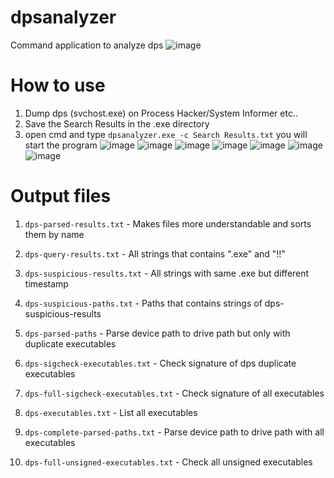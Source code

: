 # dpsanalyzer
Command application to analyze dps
![image](https://github.com/nay-cat/dpsanalyzer/assets/63517637/6cbfba68-d666-49f7-b021-f8889f74bed5)

# How to use
1. Dump dps (svchost.exe) on Process Hacker/System Informer etc..
2. Save the Search Results in the .exe directory
3. open cmd and type `dpsanalyzer.exe -c Search Results.txt` you will start the program
![image](https://github.com/nay-cat/dpsanalyzer/assets/63517637/6e880720-c1a4-4c18-910b-6b71e95af0c6)
![image](https://github.com/nay-cat/dpsanalyzer/assets/63517637/982b34fa-ea11-4f0a-ae47-36be7b72cfee)
![image](https://github.com/nay-cat/dpsanalyzer/assets/63517637/a2c92936-77ab-4ad1-bf98-c0f4eed2e136)
![image](https://github.com/nay-cat/dpsanalyzer/assets/63517637/97c201e2-96f1-4f10-94b6-7dea9b60311f)
![image](https://github.com/nay-cat/dpsanalyzer/assets/63517637/4f2d8a32-537f-44b5-a661-dad64491b973)
![image](https://github.com/nay-cat/dpsanalyzer/assets/63517637/6d962ea0-d98e-46b6-921c-05409bfdec6d)
![image](https://github.com/nay-cat/dpsanalyzer/assets/63517637/92916042-2d92-4532-a83c-5e774bfa9e22)


# Output files
1. `dps-parsed-results.txt` - Makes files more understandable and sorts them by name

2. `dps-query-results.txt` - All strings that contains ".exe" and "!!"

3. `dps-suspicious-results.txt` - All strings with same .exe but different timestamp

4. `dps-suspicious-paths.txt` - Paths that contains strings of dps-suspicious-results

5. `dps-parsed-paths` - Parse device path to drive path but only with duplicate executables

6. `dps-sigcheck-executables.txt` - Check signature of dps duplicate executables

7. `dps-full-sigcheck-executables.txt` - Check signature of all executables

8. `dps-executables.txt` - List all executables

9. `dps-complete-parsed-paths.txt` - Parse device path to drive path with all executables

10. `dps-full-unsigned-executables.txt` - Check all unsigned executables

